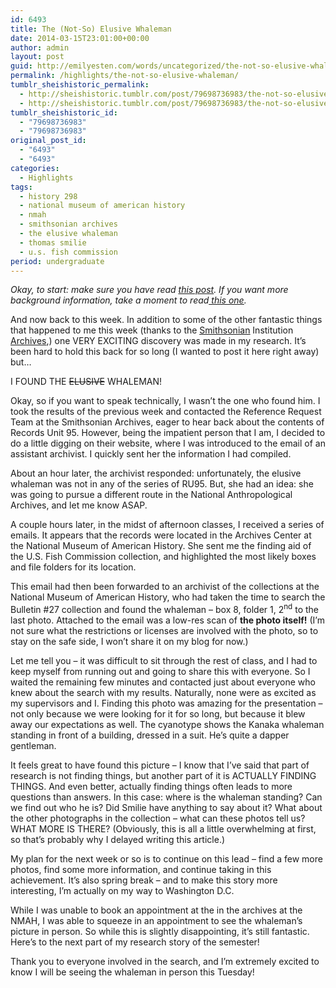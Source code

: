 ```yaml
---
id: 6493
title: The (Not-So) Elusive Whaleman
date: 2014-03-15T23:01:00+00:00
author: admin
layout: post
guid: http://emilyesten.com/words/uncategorized/the-not-so-elusive-whaleman/
permalink: /highlights/the-not-so-elusive-whaleman/
tumblr_sheishistoric_permalink:
  - http://sheishistoric.tumblr.com/post/79698736983/the-not-so-elusive-whaleman
  - http://sheishistoric.tumblr.com/post/79698736983/the-not-so-elusive-whaleman
tumblr_sheishistoric_id:
  - "79698736983"
  - "79698736983"
original_post_id:
  - "6493"
  - "6493"
categories:
  - Highlights
tags:
  - history 298
  - national museum of american history
  - nmah
  - smithsonian archives
  - the elusive whaleman
  - thomas smilie
  - u.s. fish commission
period: undergraduate
---
```

_Okay, to start: make sure you have read <a href="http://sheishistoric.tumblr.com/post/77606930479/the-elusive-whaleman" target="_blank"><u>this post</u></a>. If you want more background information, take a moment to read<a href="http://sheishistoric.tumblr.com/post/79054290033/a-funny-thing-happened-on-the-way-to-the-archives" target="_blank"><u> this one</u></a>._

And now back to this week. In addition to some of the other fantastic things that happened to me this week (thanks to the <u><a href="http://sheishistoric.tumblr.com/post/79164007365/achievement-of-the-week-and-its-only-monday" target="_blank">Smithsonian</a></u> Institution <a href="http://sheishistoric.tumblr.com/post/79602120671/so-excited-see-the-fifth-link-thats-me-the" target="_blank">Archives</a>,) one VERY EXCITING discovery was made in my research. It’s been hard to hold this back for so long (I wanted to post it here right away) but…

<!-- more -->

I FOUND THE <strike>ELUSIVE</strike> WHALEMAN!

Okay, so if you want to speak technically, I wasn’t the one who found him. I took the results of the previous week and contacted the Reference Request Team at the Smithsonian Archives, eager to hear back about the contents of Records Unit 95. However, being the impatient person that I am, I decided to do a little digging on their website, where I was introduced to the email of an assistant archivist. I quickly sent her the information I had compiled.

About an hour later, the archivist responded: unfortunately, the elusive whaleman was not in any of the series of RU95. But, she had an idea: she was going to pursue a different route in the National Anthropological Archives, and let me know ASAP.

A couple hours later, in the midst of afternoon classes, I received a series of emails. It appears that the records were located in the Archives Center at the National Museum of American History. She sent me the finding aid of the U.S. Fish Commission collection, and highlighted the most likely boxes and file folders for its location.

This email had then been forwarded to an archivist of the collections at the National Museum of American History, who had taken the time to search the Bulletin #27 collection and found the whaleman – box 8, folder 1, 2<sup>nd</sup> to the last photo. Attached to the email was a low-res scan of **the photo itself!** (I’m not sure what the restrictions or licenses are involved with the photo, so to stay on the safe side, I won’t share it on my blog for now.)

Let me tell you – it was difficult to sit through the rest of class, and I had to keep myself from running out and going to share this with everyone. So I waited the remaining few minutes and contacted just about everyone who knew about the search with my results. Naturally, none were as excited as my supervisors and I. Finding this photo was amazing for the presentation – not only because we were looking for it for so long, but because it blew away our expectations as well. The cyanotype shows the Kanaka whaleman standing in front of a building, dressed in a suit. He’s quite a dapper gentleman.

It feels great to have found this picture – I know that I’ve said that part of research is not finding things, but another part of it is ACTUALLY FINDING THINGS. And even better, actually finding things often leads to more questions than answers. In this case: where is the whaleman standing? Can we find out who he is? Did Smilie have anything to say about it? What about the other photographs in the collection – what can these photos tell us? WHAT MORE IS THERE? (Obviously, this is all a little overwhelming at first, so that’s probably why I delayed writing this article.)

My plan for the next week or so is to continue on this lead – find a few more photos, find some more information, and continue taking in this achievement. It’s also spring break – and to make this story more interesting, I’m actually on my way to Washington D.C.

While I was unable to book an appointment at the in the archives at the NMAH, I was able to squeeze in an appointment to see the whaleman’s picture in person. So while this is slightly disappointing, it’s still fantastic. Here’s to the next part of my research story of the semester!

Thank you to everyone involved in the search, and I’m extremely excited to know I will be seeing the whaleman in person this Tuesday!
